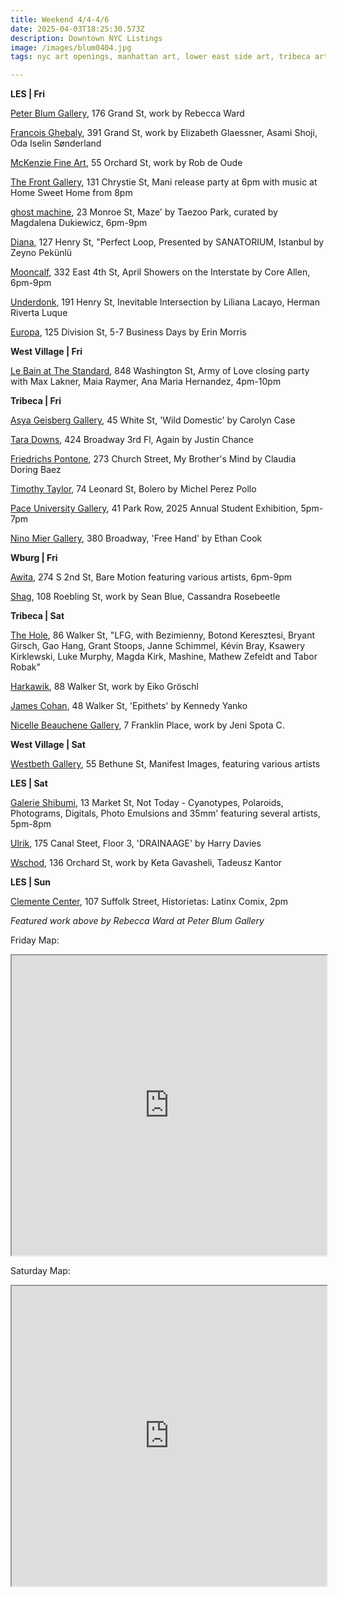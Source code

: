 ```yaml
---
title: Weekend 4/4-4/6
date: 2025-04-03T18:25:30.573Z
description: Downtown NYC Listings
image: /images/blum0404.jpg
tags: nyc art openings, manhattan art, lower east side art, tribeca art

---
```

**L﻿ES | Fri**

[Peter Blum Gallery](https://www.peterblumgallery.com/exhibitions), 176 Grand St, work by Rebecca Ward

[Francois Ghebaly](http://ghebaly.com/), 391 Grand St, work by Elizabeth Glaessner, Asami Shoji, Oda Iselin Sønderland

[McKenzie Fine Art](http://www.mckenziefineart.com/), 55 Orchard St, work by Rob de Oude

[T﻿he Front Gallery](https://www.instagram.com/thefrontnyc), 131 Chrystie St, Mani release party at 6pm with music at Home Sweet Home from 8pm

[ghost machine](https://www.ghostmachine.nyc), 23 Monroe St, Maze' by Taezoo Park, curated by Magdalena Dukiewicz, 6pm-9pm

[Diana](https://www.diananewyork.com/), 127 Henry St, "Perfect Loop, Presented by SANATORIUM, Istanbul by Zeyno Pekünlü

[Mooncalf](https://www.instagram.com/mooncalfnyc), 332 East 4th St, April Showers on the Interstate by Core Allen, 6pm-9pm

[Underdonk](https://www.underdonk.com/), 191 Henry St, Inevitable Intersection by Liliana Lacayo, Herman Riverta Luque

[Europa](https://www.europa.nyc/), 125 Division St, 5-7 Business Days by Erin Morris

**W﻿est Village | Fri**

[Le Bain at The Standard](https://www.instagram.com/lebainnyc), 848 Washington St, Army of Love closing party with Max Lakner, Maia Raymer, Ana Maria Hernandez, 4pm-10pm

**T﻿ribeca | Fri**

[Asya Geisberg Gallery](https://www.asyageisberggallery.com/exhibitions/carolyn-case4), 45 White St, 'Wild Domestic' by Carolyn Case

[Tara Downs](https://taradowns.com/), 424 Broadway 3rd Fl, Again by Justin Chance

[Friedrichs Pontone](https://www.friedrichspontone.com/exhibitions/42-claudia-doring-baez-my-brother-s-mind/cover/), 273 Church Street, My Brother's Mind by Claudia Doring Baez

[Timothy Taylor](https://www.timothytaylor.com/), 74 Leonard St, Bolero by Michel Perez Pollo

[Pace University Gallery](https://www.pace.edu/dyson/life-dyson/art-gallery), 41 Park Row, 2025 Annual Student Exhibition, 5pm-7pm

[Nino Mier Gallery](https://www.miergallery.com/exhibitions), 380 Broadway, 'Free Hand' by Ethan Cook

**W﻿burg | Fri**

[Awita](https://awomaninthearts.com/), 274 S 2nd St, Bare Motion featuring various artists, 6pm-9pm

[Shag](https://www.instagram.com/weloveshag), 108 Roebling St, work by Sean Blue, Cassandra Rosebeetle

**T﻿ribeca | Sat**

[The Hole](https://thehole.com/exhibitions/lfg), 86 Walker St, "LFG, with Bezimienny, Botond Keresztesi, Bryant Girsch, Gao Hang, Grant Stoops, Janne Schimmel, Kévin Bray, Ksawery Kirklewski, Luke Murphy, Magda Kirk, Mashine, Mathew Zefeldt and Tabor Robak"

[Harkawik](https://www.harkawik.com/), 88 Walker St, work by Eiko Gröschl

[James Cohan](https://www.jamescohan.com/exhibitions/kennedy-yanko), 48 Walker St, 'Epithets' by Kennedy Yanko

[Nicelle Beauchene Gallery](https://nicellebeauchene.com/exhibitions/jeni-spota-c-2/), 7 Franklin Place, work by Jeni Spota C.

**W﻿est Village | Sat**

[Westbeth Gallery](https://westbeth.org/event/manifest-images-printmakers-showjebah-baum-daniel-berlin-cathy-cone-dale-emmart-gwen-fabricant-jonathan-fabricant-christina-maile-claire-rosenfeld/), 55 Bethune St, Manifest Images, featuring various artists

**L﻿ES | Sat**

[Galerie Shibumi](https://www.instagram.com/galerie.shibumi), 13 Market St, Not Today - Cyanotypes, Polaroids, Photograms, Digitals, Photo Emulsions and 35mm' featuring several artists, 5pm-8pm

[Ulrik](https://ulrik.nyc/), 175 Canal Steet, Floor 3, 'DRAINAAGE' by Harry Davies

[Wschod](https://www.instagram.com/wschodgallery), 136 Orchard St, work by Keta Gavasheli, Tadeusz Kantor

**L﻿ES | Sun**

[Clemente Center](https://www.theclementecenter.org/exhibitions-1/historietas), 107 Suffolk Street, Historietas: Latinx Comix, 2pm

*F﻿eatured work above by Rebecca Ward at Peter Blum Gallery*

F﻿riday Map:

<iframe src="https://www.google.com/maps/d/u/1/embed?mid=19BrOgsbCNX1ry20QmOaw8Smb1SmXiaY&ehbc=2E312F" width="100%" height="480"></iframe>

S﻿aturday Map:

<iframe src="https://www.google.com/maps/d/u/1/embed?mid=1QLcEmrR0a76d3l04xhRq64MdHtMlUHQ&ehbc=2E312F" width="100%" height="480"></iframe>